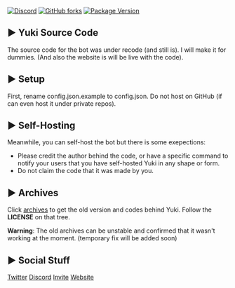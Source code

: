 [![Discord](https://discordapp.com/api/guilds/503423569192157184/widget.png?style=shield)](https://discord.gg/ck8kajr)
[![GitHub forks](https://img.shields.io/github/forks/SplitXPlayZ/Yuki-Public)](https://github.com/SplitXPlayZ/Yuki-Public/network)
[![Package Version](https://img.shields.io/github/package-json/v/SplitXPlayZ/Yuki-Public)](https://www.npmjs.com)


## ▶ Yuki Source Code

The source code for the bot was under recode (and still is). I will make it for dummies.
(And also the website is will be live with the code).


## ▶ Setup
First, rename config.json.example to config.json. Do not host on GitHub (if can even host it under private repos).

## ▶ Self-Hosting
Meanwhile, you can self-host the bot but there is some exepections:
 * Please credit the author behind the code, or have a specific command to notify your users that you have self-hosted Yuki in any shape or form.
 * Do not claim the code that it was made by you.


## ▶ Archives
Click [archives](https://github.com/yukidiscordbot/Yuki-Public/tree/archives) to get the old version and codes behind Yuki.
Follow the **LICENSE** on that tree.

**Warning**: The old archives can be unstable and confirmed that it wasn't working at the moment. (temporary fix will be added soon)


## ▶ Social Stuff
[Twitter](https://twitter.com/YukiDiscordBot)
[Discord](https://discord.gg/ck8kajr)
[Invite](https://discordapp.com/oauth2/authorize?client_id=489219428358160385&permissions=1543859415&scope=bot)
[Website](https://yukibot.xyz)
